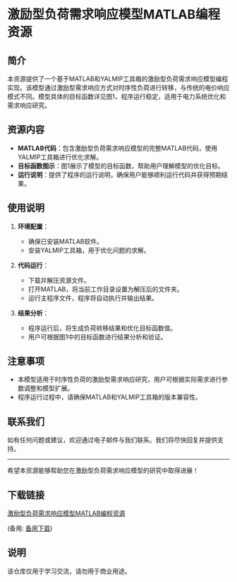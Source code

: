 # 激励型负荷需求响应模型MATLAB编程资源

## 简介

本资源提供了一个基于MATLAB和YALMIP工具箱的激励型负荷需求响应模型编程实现。该模型通过激励型需求响应方式对时序性负荷进行转移，与传统的电价响应模式不同。模型具体的目标函数详见图1，程序运行稳定，适用于电力系统优化和需求响应研究。

## 资源内容

- **MATLAB代码**：包含激励型负荷需求响应模型的完整MATLAB代码，使用YALMIP工具箱进行优化求解。
- **目标函数图示**：图1展示了模型的目标函数，帮助用户理解模型的优化目标。
- **运行说明**：提供了程序的运行说明，确保用户能够顺利运行代码并获得预期结果。

## 使用说明

1. **环境配置**：
   - 确保已安装MATLAB软件。
   - 安装YALMIP工具箱，用于优化问题的求解。

2. **代码运行**：
   - 下载并解压资源文件。
   - 打开MATLAB，将当前工作目录设置为解压后的文件夹。
   - 运行主程序文件，程序将自动执行并输出结果。

3. **结果分析**：
   - 程序运行后，将生成负荷转移结果和优化目标函数值。
   - 用户可根据图1中的目标函数进行结果分析和验证。

## 注意事项

- 本模型适用于时序性负荷的激励型需求响应研究，用户可根据实际需求进行参数调整和模型扩展。
- 程序运行过程中，请确保MATLAB和YALMIP工具箱的版本兼容性。

## 联系我们

如有任何问题或建议，欢迎通过电子邮件与我们联系。我们将尽快回复并提供支持。

---

希望本资源能够帮助您在激励型负荷需求响应模型的研究中取得进展！

## 下载链接
[激励型负荷需求响应模型MATLAB编程资源](https://pan.quark.cn/s/8e4aac794742) 

(备用: [备用下载](https://pan.baidu.com/s/1jpnlHzDfCRPuySDYeu8KAA?pwd=1234))

## 说明

该仓库仅用于学习交流，请勿用于商业用途。
